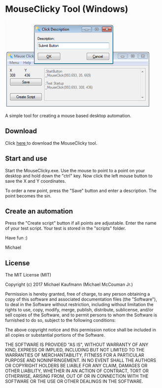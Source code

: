 # MouseClicky Tool (Windows)
<img src="https://raw.githubusercontent.com/McCouman/AU3_MouseClicky/master/Screenshot.png"/>

A simple tool for creating a mouse based desktop automation.

## Download

Click <a href="https://github.com/McCouman/AU3_MouseClicky/blob/master/MauseClicky.1.2.zip?raw=true"> here </a> to download the MouseClicky tool.

## Start and use

Start the MouseClicky.exe. Use the mouse to point to a point on your desktop and hold down the "ctrl" key. Now click the left mouse button to save the X and Y coordinates.

To order a new point, press the "Save" button and enter a description.
The point becomes the sin.

## Create an automation

Press the "Create script" button if all points are adjustable.
Enter the name of your test script. Your test is stored in the "scripts" folder.

Have fun :)

Michael

## License

The MIT License (MIT)

Copyright (c) 2017 Michael Kaufmann (Michael McCouman Jr.)

Permission is hereby granted, free of charge, to any person obtaining a copy
of this software and associated documentation files (the "Software"), to deal
in the Software without restriction, including without limitation the rights
to use, copy, modify, merge, publish, distribute, sublicense, and/or sell
copies of the Software, and to permit persons to whom the Software is
furnished to do so, subject to the following conditions:

The above copyright notice and this permission notice shall be included in all
copies or substantial portions of the Software.

THE SOFTWARE IS PROVIDED "AS IS", WITHOUT WARRANTY OF ANY KIND, EXPRESS OR
IMPLIED, INCLUDING BUT NOT LIMITED TO THE WARRANTIES OF MERCHANTABILITY,
FITNESS FOR A PARTICULAR PURPOSE AND NONINFRINGEMENT. IN NO EVENT SHALL THE
AUTHORS OR COPYRIGHT HOLDERS BE LIABLE FOR ANY CLAIM, DAMAGES OR OTHER
LIABILITY, WHETHER IN AN ACTION OF CONTRACT, TORT OR OTHERWISE, ARISING FROM,
OUT OF OR IN CONNECTION WITH THE SOFTWARE OR THE USE OR OTHER DEALINGS IN THE
SOFTWARE.
